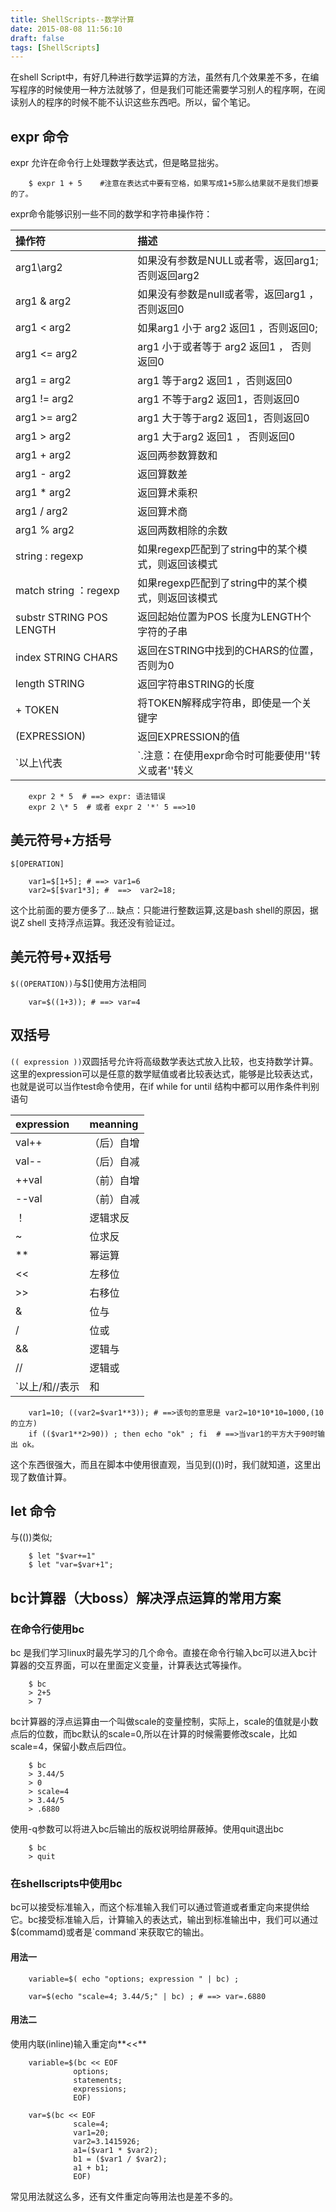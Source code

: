 ```yaml
---
title: ShellScripts--数学计算
date: 2015-08-08 11:56:10
draft: false
tags: [ShellScripts]
---
```


在shell Script中，有好几种进行数学运算的方法，虽然有几个效果差不多，在编写程序的时候使用一种方法就够了，但是我们可能还需要学习别人的程序啊，在阅读别人的程序的时候不能不认识这些东西吧。所以，留个笔记。
 
## expr 命令 ##
expr 允许在命令行上处理数学表达式，但是略显拙劣。
```
    $ expr 1 + 5    #注意在表达式中要有空格，如果写成1+5那么结果就不是我们想要的了。
```
expr命令能够识别一些不同的数学和字符串操作符：

|操作符|描述|
|:---------------------|:---------------------|
|arg1\arg2|如果没有参数是NULL或者零，返回arg1;否则返回arg2|
|arg1 & arg2|如果没有参数是null或者零，返回arg1 ， 否则返回0|
|arg1 < arg2|如果arg1 小于 arg2 返回1 ，否则返回0;|
|arg1 <= arg2|arg1 小于或者等于 arg2 返回1 ， 否则返回0|
|arg1 = arg2|arg1 等于arg2 返回1 ，否则返回0|
|arg1 != arg2|arg1 不等于arg2 返回1，否则返回0|
|arg1 >= arg2|arg1 大于等于arg2 返回1，否则返回0|
|arg1 > arg2|arg1 大于arg2 返回1 ， 否则返回0|
|arg1 + arg2|返回两参数算数和|
|arg1 - arg2|返回算数差|
|arg1 * arg2|返回算术乘积|
|arg1 / arg2|返回算术商|
|arg1 % arg2|返回两数相除的余数|
|string : regexp|如果regexp匹配到了string中的某个模式，则返回该模式|
|match string ：regexp|如果regexp匹配到了string中的某个模式，则返回该模式|
|substr STRING POS LENGTH|返回起始位置为POS 长度为LENGTH个字符的子串|
|index STRING CHARS|返回在STRING中找到的CHARS的位置，否则为0|
|length STRING|返回字符串STRING的长度|
|\+ TOKEN|将TOKEN解释成字符串，即使是一个关键字|
|(EXPRESSION)|返回EXPRESSION的值|
`以上\代表|`.注意：在使用expr命令时可能要使用'\'转义或者''转义
```
	expr 2 * 5  # ==> expr: 语法错误 
	expr 2 \* 5  # 或者 expr 2 '*' 5 ==>10
```
## 美元符号+方括号
`$[OPERATION]`
```
	var1=$[1+5]; # ==> var1=6
	var2=$[$var1*3]; #  ==>  var2=18;
```
这个比前面的要方便多了...
缺点：只能进行整数运算,这是bash shell的原因，据说Z shell 支持浮点运算。我还没有验证过。
## 美元符号+双括号
`$((OPERATION))`与$[]使用方法相同
```
	var=$((1+3)); # ==> var=4
```
## 双括号 
`(( expression ))`双圆括号允许将高级数学表达式放入比较，也支持数学计算。这里的expression可以是任意的数学赋值或者比较表达式，能够是比较表达式，也就是说可以当作test命令使用，在if while for until 结构中都可以用作条件判别语句

|expression|meanning|
|:------|:--------|
|val++|（后）自增|
|val--|（后）自减|
|++val|（前）自增|
|--val|（前）自减|
|！|逻辑求反|
|~|位求反|
|**|幂运算|
|<<|左移位|
|>>|右移位|
|&|位与|
|/|位或|
|&&|逻辑与|
|//|逻辑或|
`以上/和//表示|和||`
```
	var1=10; ((var2=$var1**3)); # ==>该句的意思是 var2=10*10*10=1000,(10的立方)
	if (($var1**2>90)) ; then echo "ok" ; fi  # ==>当var1的平方大于90时输出 ok。
```
这个东西很强大，而且在脚本中使用很直观，当见到(())时，我们就知道，这里出现了数值计算。
##  let 命令
与(())类似;
```
	$ let "$var+=1"
	$ let "var=$var+1";
```
##  bc计算器（大boss）解决浮点运算的常用方案
### 在命令行使用bc
bc 是我们学习linux时最先学习的几个命令。直接在命令行输入bc可以进入bc计算器的交互界面，可以在里面定义变量，计算表达式等操作。
```
	$ bc
	> 2+5
	> 7
```
bc计算器的浮点运算由一个叫做scale的变量控制，实际上，scale的值就是小数点后的位数，而bc默认的scale=0,所以在计算的时候需要修改scale，比如scale=4，保留小数点后四位。
```
	$ bc
	> 3.44/5
	> 0
	> scale=4
	> 3.44/5
	> .6880
```
使用-q参数可以将进入bc后输出的版权说明给屏蔽掉。使用quit退出bc
```
	$ bc
	> quit
```
### 在shellscripts中使用bc 
bc可以接受标准输入，而这个标准输入我们可以通过管道或者重定向来提供给它。bc接受标准输入后，计算输入的表达式，输出到标准输出中，我们可以通过$(commamd)或者是\`command\`来获取它的输出。
#### 用法一
```
	variable=$( echo "options; expression " | bc) ;
	
	var=$(echo "scale=4; 3.44/5;" | bc) ; # ==> var=.6880
```
#### 用法二
使用内联(inline)输入重定向**<<**
```
	variable=$(bc << EOF
	          options;
	          statements;
	          expressions;
	          EOF)

	var=$(bc << EOF
	          scale=4;
	          var1=20;
	          var2=3.1415926;
	          a1=($var1 * $var2);
	          b1 = ($var1 / $var2);
	          a1 + b1;
	          EOF)
```
常见用法就这么多，还有文件重定向等用法也是差不多的。
